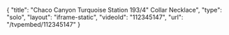 {
    "title": "Chaco Canyon Turquoise Station 193\/4\" Collar Necklace",
    "type": "solo",
    "layout": "iframe-static",
    "videoId": "112345147",
    "url": "\/tvpembed\/112345147"
}